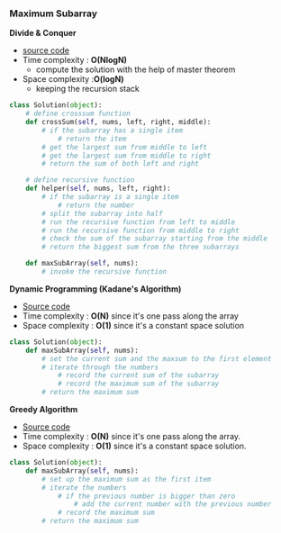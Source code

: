 ### Maximum Subarray

**Divide & Conquer**
- [source code](source/divide.py)
- Time complexity : **O(NlogN)**
    - compute the solution with the help of master theorem
- Space complexity :**O(logN)**
    - keeping the recursion stack
    
```python
class Solution(object):
    # define crosssum function  
    def crossSum(self, nums, left, right, middle):
        # if the subarray has a single item        
            # return the item
        # get the largest sum from middle to left
        # get the largest sum from middle to right
        # return the sum of both left and right

    # define recursive function
    def helper(self, nums, left, right):
        # if the subarray is a single item
            # return the number
        # split the subarray into half
        # run the recursive function from left to middle
        # run the recursive function from middle to right
        # check the sum of the subarray starting from the middle
        # return the biggest sum from the three subarrays

    def maxSubArray(self, nums):
        # invoke the recursive function
```

**Dynamic Programming (Kadane's Algorithm)**
- [Source code](source/dynamic.py)
- Time complexity : **O(N)** since it's one pass along the array
- Space complexity : **O(1)** since it's a constant space solution

```python
class Solution(object):
    def maxSubArray(self, nums):
        # set the current sum and the maxsum to the first element
        # iterate through the numbers
            # record the current sum of the subarray
            # record the maximum sum of the subarray
        # return the maximum sum
```

**Greedy Algorithm**
- [Source code](source/greedy.py)
- Time complexity : **O(N)** since it's one pass along the array.
- Space complexity : **O(1)** since it's a constant space solution.

```python
class Solution(object):
    def maxSubArray(self, nums):
        # set up the maximum sum as the first item
        # iterate the numbers
            # if the previous number is bigger than zero
                # add the current number with the previous number
            # record the maximum sum
        # return the maximum sum
```


